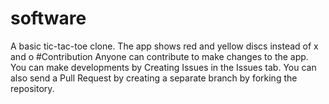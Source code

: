 # software
A basic tic-tac-toe clone. The app shows red and yellow discs instead of x and o
#Contribution
Anyone can contribute to make changes to the app. You can make developments by Creating Issues in the Issues tab.
You can also send a Pull Request by creating a separate branch by forking the repository.

